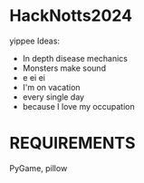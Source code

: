 # HackNotts2024
yippee
Ideas:
 - In depth disease mechanics
 - Monsters make sound
 - e ei ei
 - I'm on vacation
 - every single day
 - because I love my occupation

# REQUIREMENTS
PyGame, pillow
